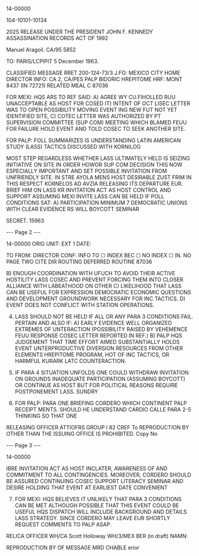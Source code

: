 14-00000

104-10101-10134

2025 RELEASE UNDER THE PRESIDENT JOHN F. KENNEDY ASSASSINATION RECORDS ACT OF 1992

Manuel Aragoil.
CA/95
5852

TO: PARIS/LCPIPIT
5 December 1963.

CLASSIFIED MESSAGE
RRET
200-124-73/3
J.FO: MEXICO CITY
HOME DIRECTOR
INFO: CA 2, CA/PES
PALP
BIDORIC HREPITOME
HRF: MONT 8437 (IN 72721) RELATED MEAL
C
87036

FOR MEXI: HQS ARS TO REF SAID: A) AGREE WY
CU.FIHOLLED
RUU UNACCEPTABLE AS HOST FOR COSED IT) INTENT OF OCT LISEC LETTER WAS TO
OPEN POSSIBILITY MOVING EVENT ING NEW FUT NOT YET IDENTIFIED SITE, C) COTEC LETTER
WAS AUTHORIZED BY PT SUPERVISION COMMITTEE (SUP COM) MEETING WHICH BLAMED FEUU
FOR FAILURE HOLD EVENT AND TOLD COSEC TO SEEK ANOTHER SITE.

FOR PALP: FOLL SUMMARIZES IS UNDERSTANDING LATIN AMERICAN STUDY
(LASS) TACTICS DISCUSSED WITH KORNILOG

MOST STEP REGARDLESS WHETHER
LASS ULTIMATELY HELD IS SEIZING INITIATIVE ON SITE IN ORDER HOWOR SUP COM DECISION
THIS NOW ESPECIALLY IMPORTANT
AND
SET POSSIBLE INVITATION FROM UNFRIENDLY SITE.
IN STRE
AYOLA
MENS HOST DESIRABLE ZUST FRIM
IN THIS RESPECT KORNELOS AD AVZIA
RELEASING
ITS DEPARTURE EUR. BRIEF HIM ON LASS
KR INVITATION ACT AS HOST
CONTROL AND
SUPPORT
ASSUMING MEXI INVITE LASS CAN BE HELD IF POLL CONDITIONS SAT:
A)
PARTICIPATION MINIMUM 7 DEMOCRATIC UNIONS WITH CLEAR EVIDENCE
RS WILL BOYCOTT SEMINAR

SECRET.
15963

--- Page 2 ---

14-00000
ORIG
UNIT:
EXT
1
DATE:

TO
FROM: DIRECTOR
CONF:
INFO
TO
☐ INDEX
BEC
☐ NO INDEX
☐
IN. NO
PAGE TWO
CITE DIR
ROUTING
DEFERRED
ROUTINE
87036

B) ENOUGH COORDINATION WITH UFUCH TO AVOID THEIR ACTIVE HOSTILITY LASS
COSEC AND PREVENT FORCING THEM INTO CLOSER ALLIANCE WITH LABEATHOOD
ON OTHER
C) LIKELIHOOD THAT LASS CAN BE USEFUL FOR EXPRESSION DEMOCRATIC
ECONOMIC QUESTIONS AND DEVELOPMENT GROUNDWORK NECESSARY FOR INC TACTICS.
D) EVENT DOES NOT CONFLICT WITH STATION OPERATIONS.

4. LASS SHOULD NOT BE HELD IF ALL OR ANY PARA 3 CONDITIONS FAIL. PERTAIN AND
ALSO IF:
A) EARLY EVIDENCE WELL ORGANIZED EXTREMES OF UNTERACTION (POSSIBILITY
RAISED BY VEHEMENCE FEUU RESPONSE COSEC LETTER REPORTED IN REF.)
B) PALP HQS JUDGEMENT THAT TIME EFFORT AIMED SUBSTANTIALLY HOLDS EVENT
UNTERPRODUCTIVE DIVERSION RESOURCES FROM OTHER ELEMENTS HREPITOME PROGRAM,
HOT OF INC TACTICS, OR HARMFUL KURARK LATC COUNTERACTION.

5. IF PARA 4 SITUATION UNFOLDS ONE COULD WITHDRAW INVITATION ON GROUNDS
INADEQUATE PARTICIPATION (ASSUMING BOYCOTT) OR CONTINUE AS HOST BUT
FOR POLITICAL REASONS REQUIRE POSTPONEMENT LASS.
SUNDRY

6. FOR PALP: PARA ONE BRIEFING CORDERO WHICH CONTINENT PALP RECEIPT
MENTS. SHOULD HE
UNDERSTAND CARDIO CALLE PARA 2-5 THINKING SO THAT ONE

RELEASING OFFICER
ATTIOFRS
GROUP I
82 CREF
To
REPRODUCTION BY OTHER THAN THE ISSUING OFFICE IS PROHIBITED.
Copy No

--- Page 3 ---

14-00000

IBRE INVITATION ACT AS HOST INCLATER, AWARENESS OF AND COMMITMENT
TO ALL CONTINGENCIES. MOREOVER, CORDERO SHOULD BE ASSURED CONTINUING COSEC
SUPPORT LITERACY SEMINAR AND DESIRE HOLDING THAT EVENT AT EARLIEST DATE CONVENIENT

7. FOR MEXI: HQS BELIEVES IT UNLIKELY THAT PARA 3 CONDITIONS CAN BE MET
ALTHOUGH POSSIBLE THAT THIS EVENT COULD BE USEFUL HQS DISPATCH WILL INCLUDE
BACKGROUND AND DETAILS LASS STRATEGY.
SINCE CORDERO MAY LEAVE EUR SHORTLY
REQUEST COMMENTS TO PALP ASAP.

RELICA
OFFICER
WH/CA Scott Holloway
WH/3/MEX
BER (in draft)
NAMN:

REPRODUCTION BY
OF MESSAGE
MRD CHABLE
erior

